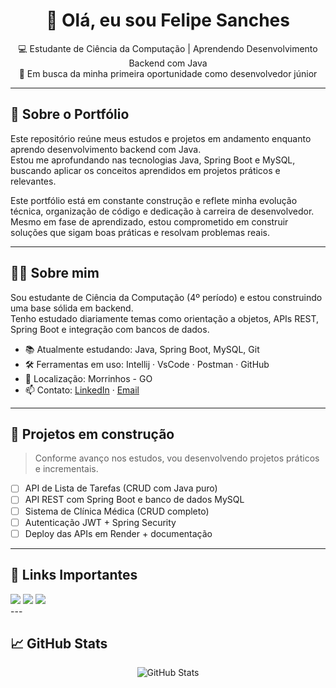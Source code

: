 <h1 align="center">👋 Olá, eu sou Felipe Sanches</h1>

<p align="center">
  💻 Estudante de Ciência da Computação | Aprendendo Desenvolvimento Backend com Java<br>
  🚀 Em busca da minha primeira oportunidade como desenvolvedor júnior<br>
</p>

---

## 📌 Sobre o Portfólio

Este repositório reúne meus estudos e projetos em andamento enquanto aprendo desenvolvimento backend com Java.  
Estou me aprofundando nas tecnologias Java, Spring Boot e MySQL, buscando aplicar os conceitos aprendidos em projetos práticos e relevantes.

Este portfólio está em constante construção e reflete minha evolução técnica, organização de código e dedicação à carreira de desenvolvedor.  
Mesmo em fase de aprendizado, estou comprometido em construir soluções que sigam boas práticas e resolvam problemas reais.

---

## 👨‍💻 Sobre mim

Sou estudante de Ciência da Computação (4º período) e estou construindo uma base sólida em backend.  
Tenho estudado diariamente temas como orientação a objetos, APIs REST, Spring Boot e integração com bancos de dados.

- 📚 Atualmente estudando: Java, Spring Boot, MySQL, Git
- 🛠️ Ferramentas em uso: Intellij · VsCode · Postman · GitHub
- 📍 Localização: Morrinhos - GO
- 📫 Contato: [LinkedIn](https://www.linkedin.com/in/felipe-sanches-nunes) · [Email](felipesanchesnunes26@gmail.com)

---

## 🚧 Projetos em construção

> Conforme avanço nos estudos, vou desenvolvendo projetos práticos e incrementais.

- [ ] API de Lista de Tarefas (CRUD com Java puro)
- [ ] API REST com Spring Boot e banco de dados MySQL
- [ ] Sistema de Clínica Médica (CRUD completo)
- [ ] Autenticação JWT + Spring Security
- [ ] Deploy das APIs em Render + documentação

---

## 📎 Links Importantes
<div> 
  <a href="https://www.instagram.com/fpsn26_/" target="_blank"><img src="https://img.shields.io/badge/-Instagram-%23E4405F?style=for-the-badge&logo=instagram&logoColor=white" target="_blank"></a>
  <a href = "felipesanchesnunes26@gmail.com"><img src="https://img.shields.io/badge/-Gmail-%23333?style=for-the-badge&logo=gmail&logoColor=white" target="_blank"></a>
  <a href="https://www.linkedin.com/in/felipe-sanches-nunes/" target="_blank"><img src="https://img.shields.io/badge/-LinkedIn-%230077B5?style=for-the-badge&logo=linkedin&logoColor=white" target="_blank"></a>
</div>
---

## 📈 GitHub Stats

<p align="center">
  <img src="https://github-readme-stats.vercel.app/api?username=Fpsn26&show_icons=true&theme=default" alt="GitHub Stats"/>
</p>

